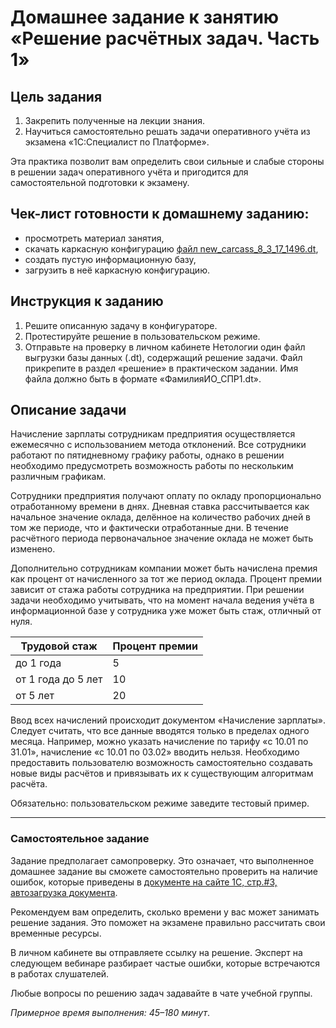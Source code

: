 # Домашнее задание к занятию «Решение расчётных задач. Часть 1»

## Цель задания

1. Закрепить полученные на лекции знания.
2. Научиться самостоятельно решать задачи оперативного учёта из экзамена «1С:Специалист по Платформе».

Эта практика позволит вам определить свои сильные и слабые стороны в решении задач оперативного учёта и пригодится для самостоятельной подготовки к экзамену.

## Чек-лист готовности к домашнему заданию:

- просмотреть материал занятия,
- скачать каркасную конфигурацию [файл new_carcass_8_3_17_1496.dt](https://github.com/Bofh82/onec-mid-homeworks/blob/main/OCPS/new_carcass_8_3_17_1496.dt),
- создать пустую информационную базу,
- загрузить в неё каркасную конфигурацию.

## Инструкция к заданию

1. Решите описанную задачу в конфигураторе.
2. Протестируйте решение в пользовательском режиме.
3. Отправьте на проверку в личном кабинете Нетологии один файл выгрузки базы данных (.dt), содержащий решение задачи. Файл прикрепите в раздел «решение» в практическом задании. Имя файла должно быть в формате «ФамилияИО_СПР1.dt».

## Описание задачи

Начисление зарплаты сотрудникам предприятия осуществляется ежемесячно с использованием метода отклонений. Все сотрудники работают по пятидневному графику работы, однако в решении необходимо предусмотреть возможность работы по нескольким различным графикам.

Сотрудники предприятия получают оплату по окладу пропорционально отработанному времени в днях. Дневная ставка рассчитывается как начальное значение оклада, делённое на количество рабочих дней в том же периоде, что и фактически отработанные дни. В течение расчётного периода первоначальное значение оклада не может быть изменено.

Дополнительно сотрудникам компании может быть начислена премия как процент от начисленного за тот же период оклада. Процент премии зависит от стажа работы сотрудника на предприятии. При решении задачи необходимо учитывать, что на момент начала ведения учёта в информационной базе у сотрудника уже может быть стаж, отличный от нуля.

| Трудовой стаж      | Процент премии |
|--------------------|----------------|
| до 1 года          | 5              |
| от 1 года до 5 лет | 10             |
| от 5 лет           | 20             |

Ввод всех начислений происходит документом «Начисление зарплаты». Следует считать, что все данные вводятся только в пределах одного месяца. Например, можно указать начисление по тарифу «с 10.01 по 31.01», начисление «с 10.01 по 03.02» вводить нельзя.
Необходимо предоставить пользователю возможность самостоятельно создавать новые виды расчётов и привязывать их к существующим алгоритмам расчёта.

Обязательно: пользовательском режиме заведите тестовый пример.

------

### Самостоятельное задание 

Задание предполагает самопроверку. Это означает, что выполненное домашнее задание вы сможете самостоятельно проверить на наличие ошибок, которые приведены в [документе на сайте 1С, стр.#3, автозагрузка документа](https://static.1c.ru/rus/partners/training/files/ATT83PL.rtf?356jhteyner67j340).

Рекомендуем вам определить, сколько времени у вас может занимать решение задания. Это поможет на экзамене правильно рассчитать свои временные ресурсы.

В личном кабинете вы отправляете ссылку на решение. Эксперт на следующем вебинаре разбирает частые ошибки, которые встречаются в работах слушателей.

Любые вопросы по решению задач задавайте в чате учебной группы.

*Примерное время выполнения: 45–180 минут*.
